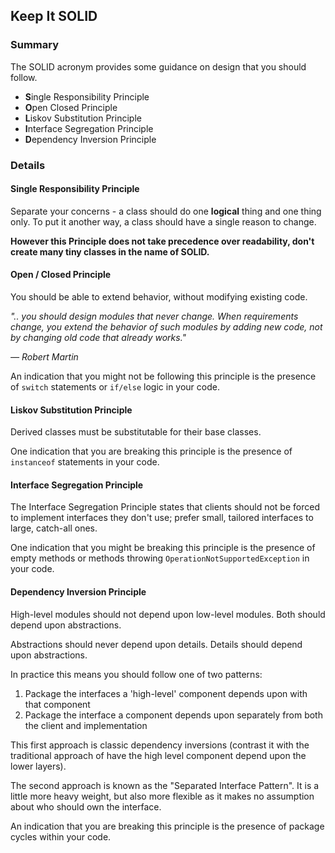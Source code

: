 ## Keep It SOLID

### Summary

The SOLID acronym provides some guidance on design that you should follow.

* **S**ingle Responsibility Principle
* **O**pen Closed Principle
* **L**iskov Substitution Principle
* **I**nterface Segregation Principle
* **D**ependency Inversion Principle

### Details

#### Single Responsibility Principle

Separate your concerns - a class should do one **logical** thing and one thing only. To put it another way, a class should have a single reason to change.

**However this Principle does not take precedence over readability, don't create many tiny classes in the name of SOLID.** 

#### Open / Closed Principle

You should be able to extend behavior, without modifying existing code.

*".. you should design modules that never change. When requirements change, you extend the behavior of such modules by adding new code, not by changing old code that already works."*

*— Robert Martin*

An indication that you might not be following this principle is the presence of `switch` statements or `if/else` logic in your code.

#### Liskov Substitution Principle

Derived classes must be substitutable for their base classes.

One indication that you are breaking this principle is the presence of `instanceof` statements in your code.

#### Interface Segregation Principle

The Interface Segregation Principle states that clients should not be forced to implement interfaces they don't use; prefer small, tailored interfaces to large, catch-all ones.

One indication that you might be breaking this principle is the presence of empty methods or methods throwing `OperationNotSupportedException` in your code.

#### Dependency Inversion Principle

High-level modules should not depend upon low-level modules. Both should depend upon abstractions.

Abstractions should never depend upon details. Details should depend upon abstractions.

In practice this means you should follow one of two patterns:

1. Package the interfaces a 'high-level' component depends upon with that component
2. Package the interface a component depends upon separately from both the client and implementation

This first approach is classic dependency inversions (contrast it with the traditional approach of have the high level component depend upon the lower layers).

The second approach is known as the "Separated Interface Pattern". It is a little more heavy weight, but also more flexible as it makes no assumption about who should own the interface.

An indication that you are breaking this principle is the presence of package cycles within your code.

